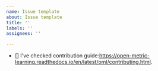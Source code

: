 ```yaml
---
name: Issue template
about: Issue template
title: ''
labels: ''
assignees: ''

---
```


- [] I've checked contribution guide:https://open-metric-learning.readthedocs.io/en/latest/oml/contributing.html.

